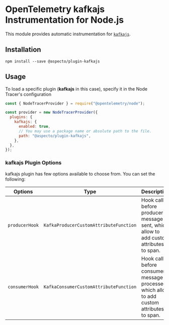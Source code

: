 # OpenTelemetry kafkajs Instrumentation for Node.js

This module provides automatic instrumentation for [`kafkajs`](https://kafka.js.org/).

## Installation

```
npm install --save @aspecto/plugin-kafkajs
```

## Usage

To load a specific plugin (**kafkajs** in this case), specify it in the Node Tracer's configuration

```js
const { NodeTracerProvider } = require("@opentelemetry/node");

const provider = new NodeTracerProvider({
  plugins: {
    kafkajs: {
      enabled: true,
      // You may use a package name or absolute path to the file.
      path: "@aspecto/plugin-kafkajs",
    },
  },
});
```

### kafkajs Plugin Options

kafkajs plugin has few options available to choose from. You can set the following:

| Options        | Type                                   | Description                                                                                     |
| -------------- | -------------------------------------- | ----------------------------------------------------------------------------------------------- |
| `producerHook` | `KafkaProducerCustomAttributeFunction` | Hook called before producer message is sent, which allow to add custom attributes to span.      |
| `consumerHook` | `KafkaConsumerCustomAttributeFunction` | Hook called before consumer message is processed, which allow to add custom attributes to span. |
